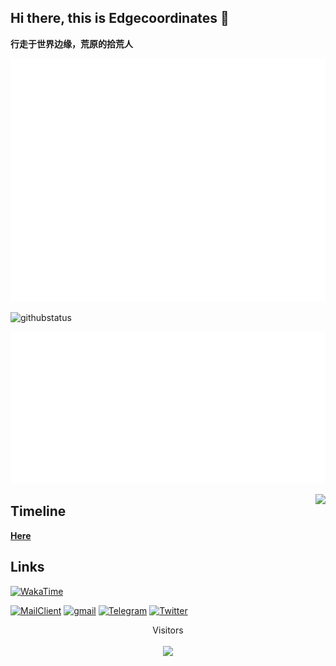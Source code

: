 
## Hi there, this is Edgecoordinates 👋

**行走于世界边缘，荒原的拾荒人**


![Metrics](github-metrics.svg)

![githubstatus](https://github-readme-stats.vercel.app/api?username=edge-coordinates&show_icons=true&theme=radical)

![Metrics_wakatime](metrics.plugin.wakatime.svg)

<img src="https://view.moezx.cc/images/2021/02/25/7217294a8cb992d37eceeb8f5a01d100.gif" height="60" align="right"/>

## Timeline
**[Here](./Timeline.md)**

## Links

[<img height="26" src="https://shields.io/badge/WakaTime-FF1985.svg?style=flat-square&logo=wakatime" alt="WakaTime" />](https://wakatime.com/@Edgecoordinates)

[<img height="26" src="https://shields.io/badge/MailClient-30B980.svg?style=flat-square&logo=amazonsimpleemailservice" alt="MailClient" />](mailto:edgecoordinates@gmail.com?subject=Hello)
[<img height="26" src="https://shields.io/badge/Gmail-005FF9.svg?style=flat-square&logo=gmail" alt="gmail" />](https://mail.google.com/mail/u/0/?view=cm&fs=1&to=edgecoordinates@gmail.com&su=Hello)
[<img height="26" src="https://shields.io/badge/telegram-ffffff.svg?style=flat-square&logo=telegram" alt="Telegram" />](https://t.me/edge_wasteland)
[<img height="26" src="https://shields.io/badge/Twitter-ffffff.svg?style=flat-square&logo=twitter" alt="Twitter" />](https://x.com/ecoordinates)

<p align="center">Visitors<br><br><img src='https://profile-counter.glitch.me/edge-coordinates/count.svg'/></p>    
